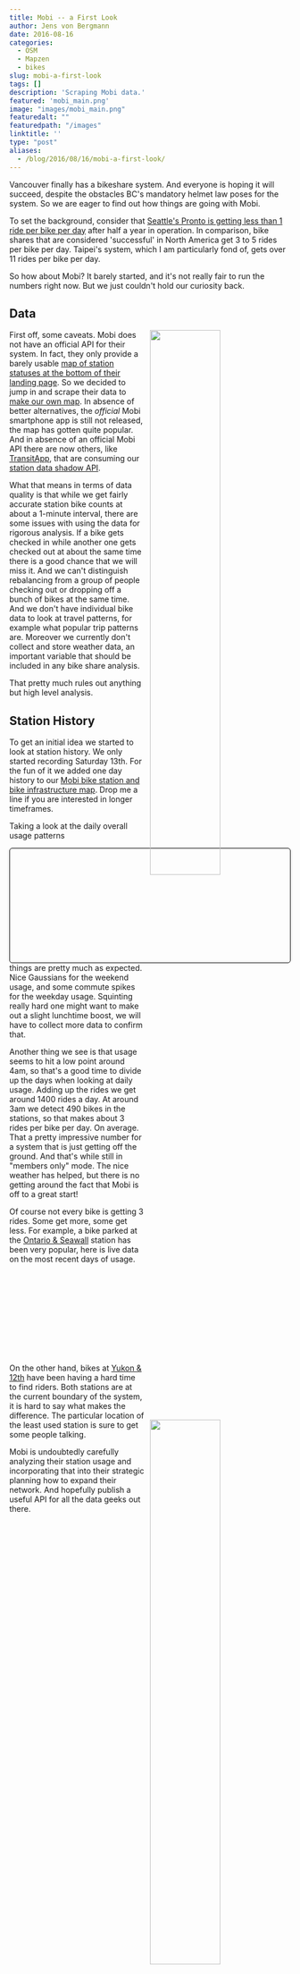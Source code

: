 ```yaml
---
title: Mobi -- a First Look
author: Jens von Bergmann
date: 2016-08-16
categories:
  - OSM
  - Mapzen
  - bikes
slug: mobi-a-first-look
tags: []
description: 'Scraping Mobi data.'
featured: 'mobi_main.png'
image: "images/mobi_main.png"
featuredalt: ""
featuredpath: "/images"
linktitle: ''
type: "post"
aliases:
  - /blog/2016/08/16/mobi-a-first-look/
---
```





Vancouver finally has a bikeshare system. And everyone is hoping it will succeed, despite the obstacles BC's mandatory
helmet law poses for the system. So we are eager to find out how things are going with Mobi.
  
To set the background, consider that
[Seattle's Pronto is getting less than 1 ride per bike per day](http://www.seattlemet.com/articles/2016/3/21/the-rise-and-fall-and-possible-rise-again-of-pronto)
after half a year in operation. In comparison, bike shares that are considered 'successful' in North America get 3 to 5
rides per bike per day. Taipei's system, which I am particularly fond of, gets over 11 rides per bike per day.

So how about Mobi? It barely started, and it's not really fair to run the numbers right now. But we just couldn't hold
our curiosity back.

<!-- more -->
## Data
<a href="http://mountainmath.ca/mobi#14.287582005629245/49.2742/-123.1277" target="_blank"><img  src="images/mobi_main.png"  style="width:50%;float:right;margin-left:10px;"></a>
First off, some caveats. Mobi does not have an official API for their system. In fact, they only provide a barely usable
[map of station statuses at the bottom of their landing page](https://www.mobibikes.ca). So we decided to
jump in and scrape their data to [make our own map](http://doodles.mountainmath.ca/blog/2016/07/26/bike-share-map/). In
absence of better alternatives, the *official* Mobi smartphone app is still not released, the map has gotten quite popular.
And in absence of an official Mobi API there are now others, like [TransitApp](http://transitapp.com/), that are consuming our
[station data shadow API](http://mountainmath.ca/mobi/stations).

What that means in terms of data quality is that while we get fairly accurate station bike counts at about a 1-minute
interval, there are some issues with using the data for rigorous analysis. If a bike gets checked in while another one
gets checked out at about the same time there is a good chance that we will miss it. And we can't distinguish rebalancing
from a group of people checking out or dropping off a bunch of bikes at the same time. And we don't have individual bike
data to look at travel patterns, for example what popular trip patterns are. Moreover we currently don't collect and store
weather data, an important variable that should be included in any bike share analysis.

That pretty much rules out anything but high level analysis.

## Station History
To get an initial idea we started to look at station history. We only started recording Saturday 13th. For the fun of it
we added one day history to our [Mobi bike station and bike infrastructure map](https://mountainmath.ca/mobi). Drop me
a line if you are interested in longer timeframes. 

Taking a look at the daily overall usage patterns
<div style="padding:2px;border: 1px solid black;border-radius:5px;">
<div id="graph_mobi_hourly" style="height:200px;max-width:640px;" data-url="/data/mobi_hourly.json"></div>
</div>
things are pretty much as expected. Nice Gaussians for the weekend usage, and some commute spikes for the weekday usage.
Squinting really hard one might want to make out a slight lunchtime boost, we will have to collect more data to confirm
that.

Another thing we see is that usage seems to hit a low point around 4am, so that's a good time to divide up the days when
looking at daily usage. Adding up the rides we get around 1400 rides a day. At around 3am we detect 490 bikes in the
stations, so that makes about 3 rides per bike per day. On average. That a pretty impressive number for a system that is
just getting off the ground. And that's while still in "members only" mode. The nice weather has helped, but there is no
getting around the fact that Mobi is off to a great start!
 

Of course not every bike is getting 3 rides. Some get more, some get less. For example, a bike parked at the
[Ontario & Seawall](http://mountainmath.ca/mobi#17/49.27147/-123.10407) station has been very popular, here is live data
on the most recent days of usage.
 <div id="station_graph_os" style="height:150px;"></div>

<a href="http://mountainmath.ca/mobi#19/49.26084/-123.11418" target="_blank"><img  src="images/yukon_12.png"  style="width:50%;float:right;margin-left:10px;"></a>
On the other hand, bikes at [Yukon & 12th](http://mountainmath.ca/mobi#19/49.26084/-123.11418) have been having a hard
time to find riders. Both stations are at the
current boundary of the system, it is hard to say what makes the difference. The particular location of the least used
station is sure to get some people talking.


Mobi is undoubtedly carefully
analyzing their station usage and incorporating that into their strategic planning how to expand their network. And
hopefully publish a useful API for all the data geeks out there.


<script src="//d3js.org/d3.v3.min.js" charset="utf-8"></script>
<script src="/lib/jquery.min.js" charset="utf-8"></script>
<script>

function graphBikeStation(selector,station_id){
  var outerHeight=$(selector).height(),
      outerWidth=$($(selector)[0].parentNode).width();
  var margin = {top: 20, right: 20, bottom: 30, left: 50},
      width = outerWidth - margin.left - margin.right,
      height = outerHeight - margin.top - margin.bottom;

  var formatDate = d3.time.format("%X");
  var x = d3.time.scale()
      .range([0, width]);

  var y = d3.scale.linear()
      .range([height, 0]);

  var xAxis = d3.svg.axis().scale(x).orient('bottom');

  var yAxis = d3.svg.axis().scale(y).orient('left').ticks(5);

  var line = d3.svg.line()
      .x(function(d) { return x(d.created_at); })
      .y(function(d) { return y(d.available_bikes); })
      .interpolate('step-after');
  var bikeArea = d3.svg.area()
      .x(function(d, i) { return x(d.created_at); })
      .y0(function(d) { return y(d.available_bikes); })
      .y1(function(d) { return height; })
      .interpolate('step-after');
  var dockArea = d3.svg.area()
      .x(function(d, i) { return x(d.created_at); })
      .y0(function(d) { return 0; })
      .y1(function(d) { return y(d.available_bikes); })
      .interpolate('step-after');


  var svg = d3.select(selector).append("svg")
      .attr("width", width + margin.left + margin.right)
      .attr("height", height + margin.top + margin.bottom)
      .append("g")
      .attr("transform", "translate(" + margin.left + "," + margin.top + ")");
  d3.json('http://mountainmath.ca/bike_providers/1/bike_stations/' + station_id + '.json?days=7',function(error,data){
  data=data[0].stations[0].statuses;
  data.forEach(function(d){type(d)});
  var last=data[data.length-1];
  var lastTime=new Date(d3.time.format.iso.parse(last.updated_at).getTime() + 5*60000);
  data.push({id:last.id,available_bikes:last.available_bikes,free_docks:last.free_docks,created_at:lastTime,updated_at:lastTime});

  x.domain(d3.extent(data, function(d) { return d.created_at; }));
  y.domain([0,data[0].available_bikes+data[0].free_docks]);

  svg.append("g")
      .attr("class", "x axis")
      .attr("transform", "translate(0," + height + ")")
      .call(xAxis);

  svg.append("g")
      .attr("class", "y axis")
      .call(yAxis);
//      .append("text")
//      .attr("transform", "rotate(-90)")
//      .attr("y", 6)
//      .attr("dy", ".71em")
//      .style("text-anchor", "end")
//      .text("Available Bikes");

  svg.append("path")
      .datum(data)
      .attr("class", "area bike")
      .style("fill",'rgba(33, 139, 51, 0.7)')
      .attr("d", bikeArea);
  svg.append("path")
      .datum(data)
      .attr("class", "area dock")
      .style("fill",'rgba(212, 10, 44, 0.7')
      .attr("d", dockArea);


  function type(d) {
    d.created_at = d3.time.format.iso.parse(d.created_at);
    d.available_bikes = +d.available_bikes;
    return d;
  }
  });
}



function bar_graph(div,shiftAxis,domainFormatter,rangeFormatter,domainLabelFormatter,rangeLabelFormatter){
    if (!domainFormatter) domainFormatter=d3.format("d");
    if (!rangeLabelFormatter) rangeLabelFormatter=rangeFormatter;
    if (!rangeFormatter)
     rangeFormatter = function (y) {
        return y;
     };
     if (!domainLabelFormatter) domainLabelFormatter=domainFormatter;

var margin = {top: 20, right: 20, bottom: 40, left: 70},
    width = parseInt(div.style("width")) - margin.left - margin.right,
    height = parseInt(div.style("height")) - margin.top - margin.bottom;

var x = d3.scale.ordinal()
    .rangeRoundBands([0, width], .1);

var y = d3.scale.linear()
    .range([height, 0]);


var xAxis = d3.svg.axis()
    .scale(x)
    .tickFormat(domainFormatter)
    .orient("bottom");


var yAxis = d3.svg.axis()
    .scale(y)
    .orient("left")
    .tickFormat(rangeFormatter)
    .ticks(5, rangeFormatter);

var svg = div.append("svg")
    .attr("width", width + margin.left + margin.right)
    .attr("height", height + margin.top + margin.bottom)
  .append("g")
    .attr("transform", "translate(" + margin.left + "," + margin.top + ")");

var data_url=div[0][0].dataset.url;

d3.json(data_url, function(error, json) {
  if (error) throw error;
  var graphData=json[0];
  var data=graphData.data;
  
  data.forEach(function(d,i){d.date= d3.time.format.iso.parse(d.date)});
  
  var container=d3.select(div.node().parentNode);
  container.selectAll('.legend.no-margin').remove();
  var legend=container.append('div').attr('class',"legend no-margin");
  legend.append('p').html('<i style="background:'+graphData.color + '"></i>' + graphData.label +  '<span style="float:right;margin-right:10px;" id="' + graphData.class+'_value"></span>');
  
  x.domain(data.map(function(d) {return d.date }));
  y.domain([0, d3.max(data, function(d) { return d.count; })]);
  
  var domainTickValues=[];
  var skip=Math.round(60/x.rangeBand());
  if (skip<=0) skip=1;
  for (var i=0;i<x.domain().length;i++) {
    if (i % skip==0) domainTickValues.push(x.domain()[i]);
  }
  //if (x.domain().length % 5 !=0) domainTickValues.push(x.domain()[x.domain().length-1]);
  xAxis.tickValues(domainTickValues);

  var xShift=shiftAxis ?  -x.rangeBand()/2.0 * 1.1 : 0;
  
  svg.append("g")
      .attr("class", "x axis")
      .attr("transform", "translate(" + xShift + "," + height + ")")
      .call(xAxis);

  svg.append("g")
      .attr("class", "y axis")
      .call(yAxis);
//    .append("text")
//      .attr("transform", "rotate(-90)")
//      .attr("y", 6)
//      .attr("dy", ".71em")
//      .style("text-anchor", "end")
//      .text("Probability");

  svg.selectAll(".bar")
      .data(data)
    .enter().append("rect")
      .attr("class", graphData.class + " bar")
      .style("fill", graphData.color)
      .attr("x", function(d) { return x(d.date); })
      .attr("width", x.rangeBand())
      .attr("y", function(d) { return y(d.count); })
      .attr("height", function(d) { return height - y(d.count); })
      .on('mouseover',function(d){
         d3.select('#'+this.classList[0]+'_value').text(domainLabelFormatter(d.date) + ': ' + rangeLabelFormatter(d.count)) 
      }).on('click',function(d){
       d3.select('#'+this.classList[0]+'_value').text(domainLabelFormatter(d.date) + ': ' + rangeLabelFormatter(d.count)) 
      }).on('touch',function(d){
         d3.select('#'+this.classList[0]+'_value').text(domainLabelFormatter(d.date) + ': ' + rangeLabelFormatter(d.count)) 
      }).on('mouseout',function(){d3.select('#'+this.classList[0]+'_value').text('')});

      
});

}



var numberFormatter=d3.format(",");
var dateFormatter=d3.time.format("%a %I%p");//d3.time.format("%a %H:%M"); //d3.format(",");//
bar_graph(d3.select("#graph_mobi_hourly"),true,dateFormatter,numberFormatter);

graphBikeStation('#station_graph_os',1);
</script>
